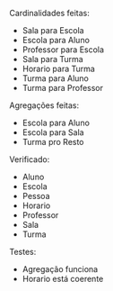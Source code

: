 Cardinalidades feitas:
- Sala para Escola
- Escola para Aluno
- Professor para Escola
- Sala para Turma
- Horario para Turma
- Turma para Aluno
- Turma para Professor

Agregações feitas:
- Escola para Aluno
- Escola para Sala
- Turma pro Resto

Verificado:
- Aluno
- Escola
- Pessoa
- Horario
- Professor
- Sala
- Turma

Testes:
- Agregação funciona
- Horario está coerente
